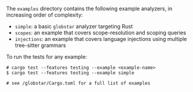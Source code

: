 The `examples` directory contains the following example
analyzers, in increasing order of complexity:

- `simple`: a basic `globstar` analyzer targeting Rust
- `scopes`: an example that covers scope-resolution and
  scoping queries
- `injections`: an example that covers language injections
  using multiple tree-sitter grammars

To run the tests for any example:

```shell
# cargo test --features testing --example <example-name>
$ cargo test --features testing --example simple

# see /globstar/Cargo.toml for a full list of examples
```
